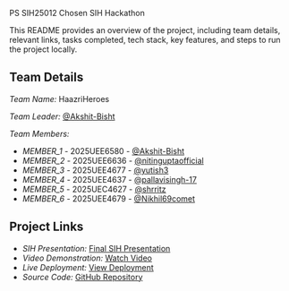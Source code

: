  PS SIH25012 Chosen SIH Hackathon

This README provides an overview of the project, including team details, relevant links, tasks completed, tech stack, key features, and steps to run the project locally.

## Team Details

*Team Name:* HaazriHeroes 

*Team Leader:* [@Akshit-Bisht](https://github.com/Akshit-Bisht)

*Team Members:*

- *MEMBER_1* - 2025UEE6580 - [@Akshit-Bisht](https://github.com/Akshit-Bisht)
- *MEMBER_2* - 2025UEE6636 - [@nitinguptaofficial](https://github.com/nitinguptaofficial)
- *MEMBER_3* - 2025UEE4677 - [@yutish3](https://github.com/yutish3)
- *MEMBER_4* - 2025UEE4637 - [@pallavisingh-17](https://github.com/pallavisingh-17)
- *MEMBER_5* - 2025UEC4627 - [@shrritz](https://github.com/shrritz)
- *MEMBER_6* - 2025UEE4679 - [@Nikhil69comet](https://github.com/Nikhil69comet)

## Project Links

- *SIH Presentation:* [Final SIH Presentation](https://github.com/nitinguptaofficial/SIH_2025_INTERNAL_ROUND/blob/main/files/Internal_PPT_HaazriHeros.pdf)
- *Video Demonstration:* [Watch Video](https://www.youtube.com/watch?v=sOZEdtOA0qk)
- *Live Deployment:* [View Deployment](https://drive.google.com/file/d/1kBh6qYGiCao6SWpSuzdiooGkeyXE_9eo/view?usp=drivesdk)
- *Source Code:* [GitHub Repository](https://github.com/nitinguptaofficial/SIH_2025_INTERNAL_ROUND)